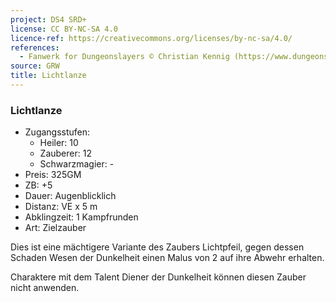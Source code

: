 ```yaml
---
project: DS4 SRD+
license: CC BY-NC-SA 4.0
licence-ref: https://creativecommons.org/licenses/by-nc-sa/4.0/
references: 
  - Fanwerk for Dungeonslayers © Christian Kennig (https://www.dungeonslayers.net/)
source: GRW
title: Lichtlanze
---
```


### Lichtlanze

- Zugangsstufen:
  - Heiler: 10
  - Zauberer: 12
  - Schwarzmagier: -
- Preis: 325GM
- ZB: +5
- Dauer: Augenblicklich
- Distanz: VE x 5 m
- Abklingzeit: 1 Kampfrunden
- Art: Zielzauber

Dies ist eine mächtigere Variante des Zaubers Lichtpfeil, gegen dessen Schaden Wesen der Dunkelheit einen Malus von 2 auf ihre Abwehr erhalten.

Charaktere mit dem Talent Diener der Dunkelheit können diesen Zauber nicht anwenden.

